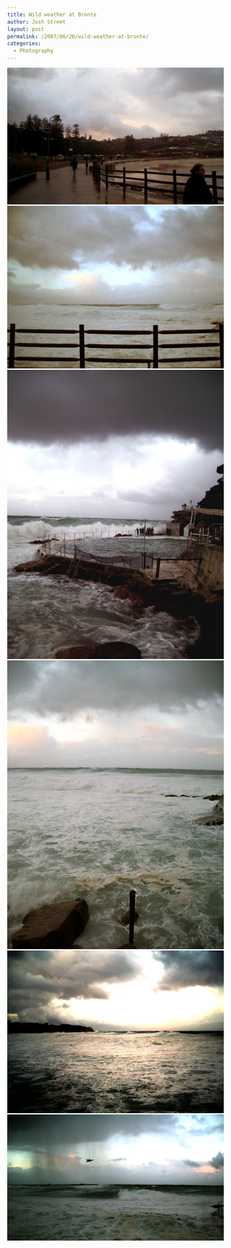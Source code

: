 ```yaml
---
title: Wild weather at Bronte
author: Josh Street
layout: post
permalink: /2007/06/20/wild-weather-at-bronte/
categories:
  - Photography
---
```

![Bronte][1]  
![Bronte][2]  
![Bronte][3]  
![Bronte][4]  
![Bronte][5]  
![Bronte][6]

 [1]: /blog/wp-content/2007/06/IMGP5301.jpg
 [2]: /blog/wp-content/2007/06/IMGP5312.jpg
 [3]: /blog/wp-content/2007/06/IMGP5319.jpg
 [4]: /blog/wp-content/2007/06/IMGP5314.jpg
 [5]: /blog/wp-content/2007/06/IMGP5317.jpg
 [6]: /blog/wp-content/2007/06/IMGP5326.jpg